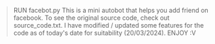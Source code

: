 > RUN facebot.py
This is a mini autobot that helps you add friend on facebook.
To see the original source code, check out source_code.txt.
I have modified / updated some features for the code as of today's date for suitability (20/03/2024).
ENJOY :V
